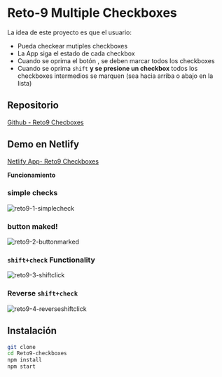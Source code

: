 # Reto-9 Multiple Checkboxes

La idea de este proyecto es que el usuario:

* Pueda checkear mutiples checkboxes
* La App siga el estado de cada checkbox
* Cuando se oprima el botón , se deben marcar todos los checkboxes
* Cuando se oprima `shift` **y se presione un checkbox** todos los checkboxes intermedios se marquen (sea hacia arriba o abajo en la lista)

## Repositorio
[Github - Reto9 Checboxes](https://github.com/jocdiazm/makeit-retos/tree/main/Reto-9-checkboxes)

## Demo en Netlify
[Netlify App- Reto9 Checkboxes](https://reto9-checkboxes-jcdiaz.netlify.app/)

**Funcionamiento**
### simple checks
![reto9-1-simplecheck](https://user-images.githubusercontent.com/13368066/149455748-88473854-6a53-4e4e-b821-54c8a1276f00.gif)
### button maked!
![reto9-2-buttonmarked](https://user-images.githubusercontent.com/13368066/149455762-3a80241e-5457-4aac-a8fe-2b7d3819a893.gif)

### `shift+check` Functionality
![reto9-3-shiftclick](https://user-images.githubusercontent.com/13368066/149455767-866a5972-1115-4fb7-8273-175e8a4c4c19.gif)

### Reverse `shift+check`
![reto9-4-reverseshiftclick](https://user-images.githubusercontent.com/13368066/149455771-21e6c43b-78e8-447b-b5b1-e1c83c97e44f.gif)

## Instalación

```sh
git clone 
cd Reto9-checkboxes
npm install
npm start
```
